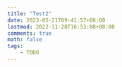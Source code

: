 ```yaml
---
title: "Test2"
date: 2023-05-21T09:41:57+08:00
lastmod: 2022-11-28T16:53:08+08:00
comments: true
math: false
tags:
    - TODO
---
```



